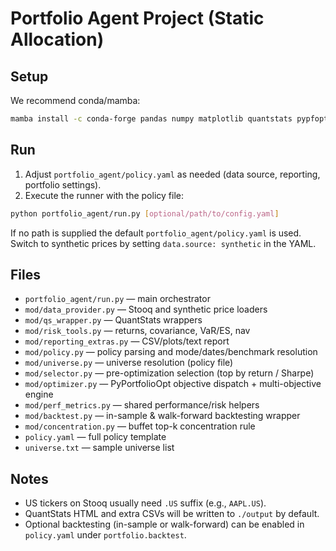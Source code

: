 # Portfolio Agent Project (Static Allocation)

## Setup
We recommend conda/mamba:

```bash
mamba install -c conda-forge pandas numpy matplotlib quantstats pypfopt pandas-datareader pyyaml
```

## Run
1. Adjust `portfolio_agent/policy.yaml` as needed (data source, reporting, portfolio settings).
2. Execute the runner with the policy file:

```bash
python portfolio_agent/run.py [optional/path/to/config.yaml]
```

If no path is supplied the default `portfolio_agent/policy.yaml` is used. Switch to synthetic prices by setting `data.source: synthetic` in the YAML.

## Files
- `portfolio_agent/run.py` — main orchestrator
- `mod/data_provider.py` — Stooq and synthetic price loaders
- `mod/qs_wrapper.py` — QuantStats wrappers
- `mod/risk_tools.py` — returns, covariance, VaR/ES, nav
- `mod/reporting_extras.py` — CSV/plots/text report
- `mod/policy.py` — policy parsing and mode/dates/benchmark resolution
- `mod/universe.py` — universe resolution (policy file)
- `mod/selector.py` — pre-optimization selection (top by return / Sharpe)
- `mod/optimizer.py` — PyPortfolioOpt objective dispatch + multi-objective engine
- `mod/perf_metrics.py` — shared performance/risk helpers
- `mod/backtest.py` — in-sample & walk-forward backtesting wrapper
- `mod/concentration.py` — buffet top-k concentration rule
- `policy.yaml` — full policy template
- `universe.txt` — sample universe list

## Notes
- US tickers on Stooq usually need `.US` suffix (e.g., `AAPL.US`).
- QuantStats HTML and extra CSVs will be written to `./output` by default.
- Optional backtesting (in-sample or walk-forward) can be enabled in `policy.yaml` under `portfolio.backtest`.
